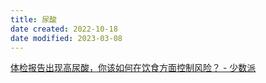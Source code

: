 ```yaml
---
title: 尿酸
date created: 2022-10-18
date modified: 2023-03-08
---
```


[体检报告出现高尿酸，你该如何在饮食方面控制风险？ - 少数派](https://sspai.com/post/73031)
